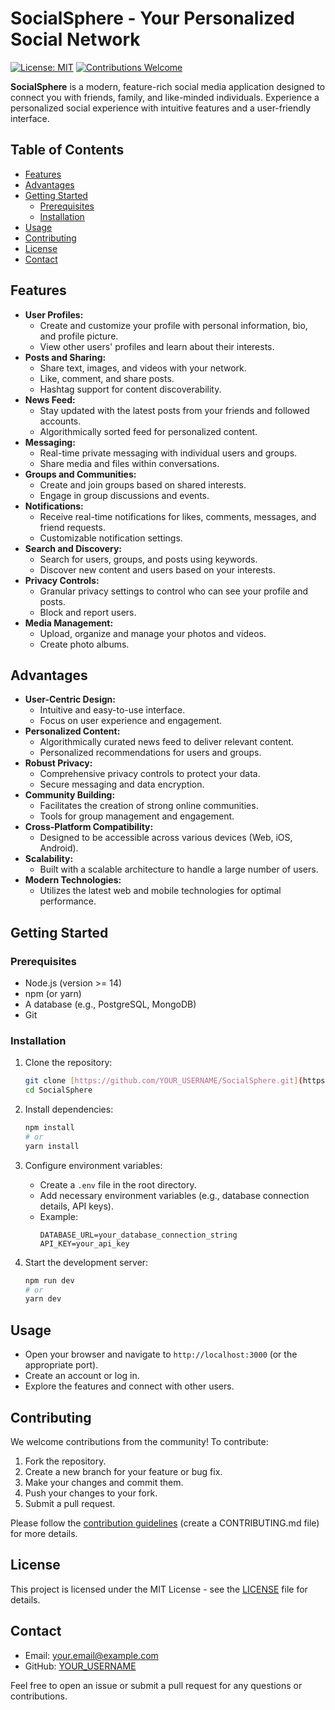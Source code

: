 # SocialSphere - Your Personalized Social Network

[![License: MIT](https://img.shields.io/badge/License-MIT-yellow.svg)](https://opensource.org/licenses/MIT)
[![Contributions Welcome](https://img.shields.io/badge/contributions-welcome-brightgreen.svg?style=flat)](https://github.com/YOUR_USERNAME/SocialSphere/issues)

**SocialSphere** is a modern, feature-rich social media application designed to connect you with friends, family, and like-minded individuals. Experience a personalized social experience with intuitive features and a user-friendly interface.

## Table of Contents

- [Features](#features)
- [Advantages](#advantages)
- [Getting Started](#getting-started)
  - [Prerequisites](#prerequisites)
  - [Installation](#installation)
- [Usage](#usage)
- [Contributing](#contributing)
- [License](#license)
- [Contact](#contact)

## Features

* **User Profiles:**
    * Create and customize your profile with personal information, bio, and profile picture.
    * View other users' profiles and learn about their interests.
* **Posts and Sharing:**
    * Share text, images, and videos with your network.
    * Like, comment, and share posts.
    * Hashtag support for content discoverability.
* **News Feed:**
    * Stay updated with the latest posts from your friends and followed accounts.
    * Algorithmically sorted feed for personalized content.
* **Messaging:**
    * Real-time private messaging with individual users and groups.
    * Share media and files within conversations.
* **Groups and Communities:**
    * Create and join groups based on shared interests.
    * Engage in group discussions and events.
* **Notifications:**
    * Receive real-time notifications for likes, comments, messages, and friend requests.
    * Customizable notification settings.
* **Search and Discovery:**
    * Search for users, groups, and posts using keywords.
    * Discover new content and users based on your interests.
* **Privacy Controls:**
    * Granular privacy settings to control who can see your profile and posts.
    * Block and report users.
* **Media Management:**
    * Upload, organize and manage your photos and videos.
    * Create photo albums.

## Advantages

* **User-Centric Design:**
    * Intuitive and easy-to-use interface.
    * Focus on user experience and engagement.
* **Personalized Content:**
    * Algorithmically curated news feed to deliver relevant content.
    * Personalized recommendations for users and groups.
* **Robust Privacy:**
    * Comprehensive privacy controls to protect your data.
    * Secure messaging and data encryption.
* **Community Building:**
    * Facilitates the creation of strong online communities.
    * Tools for group management and engagement.
* **Cross-Platform Compatibility:**
    * Designed to be accessible across various devices (Web, iOS, Android).
* **Scalability:**
    * Built with a scalable architecture to handle a large number of users.
* **Modern Technologies:**
    * Utilizes the latest web and mobile technologies for optimal performance.

## Getting Started

### Prerequisites

* Node.js (version >= 14)
* npm (or yarn)
* A database (e.g., PostgreSQL, MongoDB)
* Git

### Installation

1.  Clone the repository:

    ```bash
    git clone [https://github.com/YOUR_USERNAME/SocialSphere.git](https://www.google.com/search?q=https://github.com/YOUR_USERNAME/SocialSphere.git)
    cd SocialSphere
    ```

2.  Install dependencies:

    ```bash
    npm install
    # or
    yarn install
    ```

3.  Configure environment variables:

    * Create a `.env` file in the root directory.
    * Add necessary environment variables (e.g., database connection details, API keys).
    * Example:
        ```
        DATABASE_URL=your_database_connection_string
        API_KEY=your_api_key
        ```

4.  Start the development server:

    ```bash
    npm run dev
    # or
    yarn dev
    ```

## Usage

* Open your browser and navigate to `http://localhost:3000` (or the appropriate port).
* Create an account or log in.
* Explore the features and connect with other users.

## Contributing

We welcome contributions from the community! To contribute:

1.  Fork the repository.
2.  Create a new branch for your feature or bug fix.
3.  Make your changes and commit them.
4.  Push your changes to your fork.
5.  Submit a pull request.

Please follow the [contribution guidelines](CONTRIBUTING.md) (create a CONTRIBUTING.md file) for more details.

## License

This project is licensed under the MIT License - see the [LICENSE](LICENSE) file for details.

## Contact

* Email: your.email@example.com
* GitHub: [YOUR_USERNAME](https://github.com/YOUR_USERNAME)

Feel free to open an issue or submit a pull request for any questions or contributions.
